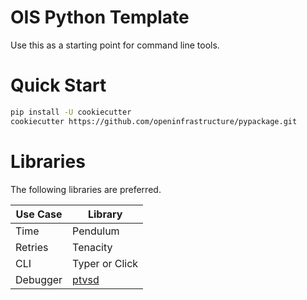 OIS Python Template
===

Use this as a starting point for command line tools.

Quick Start
===

```bash
pip install -U cookiecutter
cookiecutter https://github.com/openinfrastructure/pypackage.git
```

Libraries
===

The following libraries are preferred.

| Use Case | Library        |
| -------- | -------        |
| Time     | Pendulum       |
| Retries  | Tenacity       |
| CLI      | Typer or Click |
| Debugger | [ptvsd][ptvsd] |

[ptvsd]: https://github.com/microsoft/ptvsd
